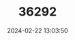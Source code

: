 ---
title: "36292"
category: "Hopea iriana"
draft: false
date: 2024-02-22 13:03:50
languages:
  Papuan (Other): ["Giam"]
  English: ["Hopea Heavy"]
---